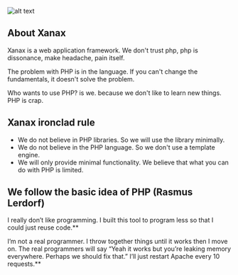 ![alt text](https://2lzddc1lqqxa2nsu0c3o7zrd-wpengine.netdna-ssl.com/wp-content/uploads/2019/02/xanax-addiction.jpg)


## About Xanax

Xanax is a web application framework. We don't trust php, php is dissonance, make headache, pain itself.

The problem with PHP is in the language. If you can't change the fundamentals, it doesn't solve the problem.

Who wants to use PHP? is we. because we don't like to learn new things. PHP is crap.

## Xanax ironclad rule

- We do not believe in PHP libraries. So we will use the library minimally.
- We do not believe in the PHP language. So we don't use a template engine.
- We will only provide minimal functionality. We believe that what you can do with PHP is limited.

## We follow the basic idea of PHP (Rasmus Lerdorf)

I really don’t like programming. I built this tool to program less so that I could just reuse code.**

I’m not a real programmer. I throw together things until it works then I move on. The real programmers will say “Yeah it works but you’re leaking memory everywhere. Perhaps we should fix that.” I’ll just restart Apache every 10 requests.**



